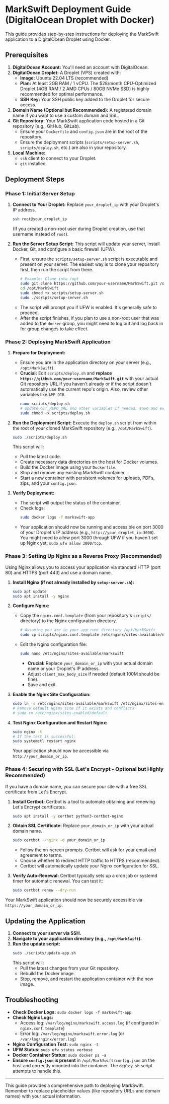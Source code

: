 # MarkSwift Deployment Guide (DigitalOcean Droplet with Docker)

This guide provides step-by-step instructions for deploying the MarkSwift application to a DigitalOcean Droplet using Docker.

## Prerequisites

1.  **DigitalOcean Account:** You'll need an account with DigitalOcean.
2.  **DigitalOcean Droplet:** A Droplet (VPS) created with:
    *   **Image:** Ubuntu 22.04 LTS (recommended)
    *   **Plan:** At least 2GB RAM / 1 vCPU. The $28/month CPU-Optimized Droplet (4GB RAM / 2 AMD CPUs / 80GB NVMe SSD) is highly recommended for optimal performance.
    *   **SSH Key:** Your SSH public key added to the Droplet for secure access.
3.  **Domain Name (Optional but Recommended):** A registered domain name if you want to use a custom domain and SSL.
4.  **Git Repository:** Your MarkSwift application code hosted in a Git repository (e.g., GitHub, GitLab).
    *   Ensure your `Dockerfile` and `config.json` are in the root of the repository.
    *   Ensure the deployment scripts (`scripts/setup-server.sh`, `scripts/deploy.sh`, etc.) are also in your repository.
5.  **Local Machine:**
    *   `ssh` client to connect to your Droplet.
    *   `git` installed.

## Deployment Steps

### Phase 1: Initial Server Setup

1.  **Connect to Your Droplet:**
    Replace `your_droplet_ip` with your Droplet's IP address.
    ```bash
    ssh root@your_droplet_ip
    ```
    (If you created a non-root user during Droplet creation, use that username instead of `root`).

2.  **Run the Server Setup Script:**
    This script will update your server, install Docker, Git, and configure a basic firewall (UFW).
    *   First, ensure the `scripts/setup-server.sh` script is executable and present on your server. The easiest way is to clone your repository first, then run the script from there.
        ```bash
        # Example: Clone into /opt
        sudo git clone https://github.com/your-username/MarkSwift.git /opt/MarkSwift # Replace with your repo URL
        cd /opt/MarkSwift
        sudo chmod +x scripts/setup-server.sh
        sudo ./scripts/setup-server.sh
        ```
    *   The script will prompt you if UFW is enabled. It's generally safe to proceed.
    *   After the script finishes, if you plan to use a non-root user that was added to the `docker` group, you might need to log out and log back in for group changes to take effect.

### Phase 2: Deploying MarkSwift Application

1.  **Prepare for Deployment:**
    *   Ensure you are in the application directory on your server (e.g., `/opt/MarkSwift`).
    *   **Crucial:** Edit `scripts/deploy.sh` and **replace `https://github.com/your-username/MarkSwift.git`** with your actual Git repository URL if you haven't already or if the script doesn't automatically use the current repo's origin. Also, review other variables like `APP_DIR`.
        ```bash
        nano scripts/deploy.sh 
        # Update GIT_REPO_URL and other variables if needed, save and exit.
        sudo chmod +x scripts/deploy.sh
        ```

2.  **Run the Deployment Script:**
    Execute the `deploy.sh` script from within the root of your cloned MarkSwift repository (e.g., `/opt/MarkSwift`).
    ```bash
    sudo ./scripts/deploy.sh
    ```
    This script will:
    *   Pull the latest code.
    *   Create necessary data directories on the host for Docker volumes.
    *   Build the Docker image using your `Dockerfile`.
    *   Stop and remove any existing MarkSwift container.
    *   Start a new container with persistent volumes for uploads, PDFs, zips, and your `config.json`.

3.  **Verify Deployment:**
    *   The script will output the status of the container.
    *   Check logs:
        ```bash
        sudo docker logs -f markswift-app
        ```
    *   Your application should now be running and accessible on port 3000 of your Droplet's IP address (e.g., `http://your_droplet_ip:3000`). You might need to allow port 3000 through UFW if you haven't set up Nginx yet: `sudo ufw allow 3000/tcp`.

### Phase 3: Setting Up Nginx as a Reverse Proxy (Recommended)

Using Nginx allows you to access your application via standard HTTP (port 80) and HTTPS (port 443) and use a domain name.

1.  **Install Nginx (if not already installed by `setup-server.sh`):**
    ```bash
    sudo apt update
    sudo apt install -y nginx
    ```

2.  **Configure Nginx:**
    *   Copy the `nginx.conf.template` (from your repository's `scripts/` directory) to the Nginx configuration directory.
        ```bash
        # Assuming you are in your app root directory /opt/MarkSwift
        sudo cp scripts/nginx.conf.template /etc/nginx/sites-available/markswift
        ```
    *   Edit the Nginx configuration file:
        ```bash
        sudo nano /etc/nginx/sites-available/markswift
        ```
        *   **Crucial:** Replace `your_domain_or_ip` with your actual domain name or your Droplet's IP address.
        *   Adjust `client_max_body_size` if needed (default 100M should be fine).
        *   Save and exit.

3.  **Enable the Nginx Site Configuration:**
    ```bash
    sudo ln -s /etc/nginx/sites-available/markswift /etc/nginx/sites-enabled/
    # Remove default Nginx site if it exists and conflicts
    # sudo rm /etc/nginx/sites-enabled/default 
    ```

4.  **Test Nginx Configuration and Restart Nginx:**
    ```bash
    sudo nginx -t 
    # If the test is successful:
    sudo systemctl restart nginx
    ```
    Your application should now be accessible via `http://your_domain_or_ip`.

### Phase 4: Securing with SSL (Let's Encrypt - Optional but Highly Recommended)

If you have a domain name, you can secure your site with a free SSL certificate from Let's Encrypt.

1.  **Install Certbot:**
    Certbot is a tool to automate obtaining and renewing Let's Encrypt certificates.
    ```bash
    sudo apt install -y certbot python3-certbot-nginx
    ```

2.  **Obtain SSL Certificate:**
    Replace `your_domain_or_ip` with your actual domain name.
    ```bash
    sudo certbot --nginx -d your_domain_or_ip
    ```
    *   Follow the on-screen prompts. Certbot will ask for your email and agreement to terms.
    *   Choose whether to redirect HTTP traffic to HTTPS (recommended).
    *   Certbot will automatically update your Nginx configuration for SSL.

3.  **Verify Auto-Renewal:**
    Certbot typically sets up a cron job or systemd timer for automatic renewal. You can test it:
    ```bash
    sudo certbot renew --dry-run
    ```

Your MarkSwift application should now be securely accessible via `https://your_domain_or_ip`.

## Updating the Application

1.  **Connect to your server via SSH.**
2.  **Navigate to your application directory (e.g., `/opt/MarkSwift`).**
3.  **Run the update script:**
    ```bash
    sudo ./scripts/update-app.sh
    ```
    This script will:
    *   Pull the latest changes from your Git repository.
    *   Rebuild the Docker image.
    *   Stop, remove, and restart the application container with the new image.

## Troubleshooting

*   **Check Docker Logs:** `sudo docker logs -f markswift-app`
*   **Check Nginx Logs:**
    *   Access log: `/var/log/nginx/markswift.access.log` (if configured in `nginx.conf.template`)
    *   Error log: `/var/log/nginx/markswift.error.log` (or `/var/log/nginx/error.log`)
*   **Nginx Configuration Test:** `sudo nginx -t`
*   **UFW Status:** `sudo ufw status verbose`
*   **Docker Container Status:** `sudo docker ps -a`
*   **Ensure `config.json` is present** in `/opt/MarkSwift/config.json` on the host and correctly mounted into the container. The `deploy.sh` script attempts to handle this.

---

This guide provides a comprehensive path to deploying MarkSwift. Remember to replace placeholder values (like repository URLs and domain names) with your actual information.

